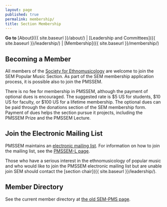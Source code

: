 ```yaml
---
layout: page
published: true
permalink: membership/
title: Section Membership
---
```

**Go to** [About]({{ site.baseurl }}/about/) \| [Leadership and Committees]({{ site.baseurl }}/leadership/) \| [Membership]({{ site.baseurl }}/membership/)

## Becoming a Member

All members of the [Society for Ethnomusicology](http://ethnomusicology.org/) are welcome to join the SEM Popular Music Section. As part of the SEM membership application process, it is possible also to join the PMSSEM.

There is no fee for membership in PMSSEM, although the payment of optional dues is encouraged. The suggested rate is $5 US for students, $10 US for faculty, or $100 US for a lifetime membership. The optional dues can be paid through the donations section of the SEM membership form. Payment of dues helps the section pursue it projects, including the PMSSEM Prize and the PMSSEM Lecture.

## Join the Electronic Mailing List

PMSSEM maintains an [electronic mailing list](http://pmssem.wikidot.com/pmssem-l). For information on how to join the mailing list, see the [PMSSEM-L page](http://pmssem.wikidot.com/pmssem-l).

Those who have a serious interest in the ethnomusicology of popular music and who would like to join the PMSSEM electronic mailing list but are unable join SEM should contact the [section chair]({{ site.baseurl }}/leadership/).

## Member Directory

See the current member directory at [the old SEM-PMS page](http://pmssem.wikidot.com/member-directory).

